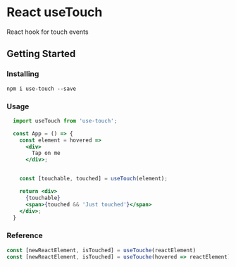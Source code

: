# React useTouch

React hook for touch events

## Getting Started

### Installing
```
npm i use-touch --save
```

### Usage

```jsx
  import useTouch from 'use-touch';

  const App = () => {
    const element = hovered => 
      <div>
        Tap on me
      </div>;


    const [touchable, touched] = useTouch(element);

    return <div>
      {touchable}
      <span>{touched && 'Just touched'}</span>
    </div>;
  }

```

### Reference
```jsx
const [newReactElement, isTouched] = useTouche(reactElement)
const [newReactElement, isTouched] = useTouche(hovered => reactElement)
```
